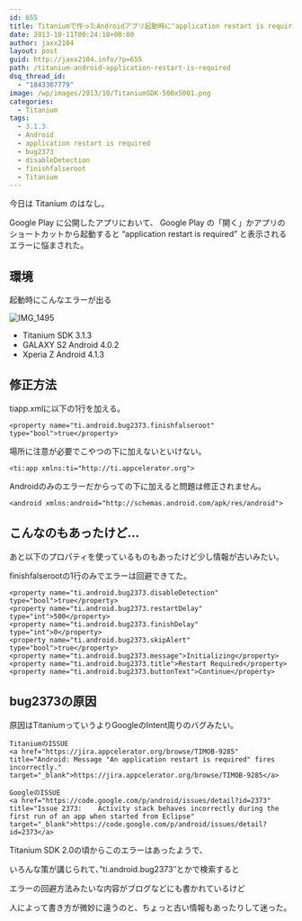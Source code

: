 ```yaml
---
id: 655
title: Titaniumで作ったAndroidアプリ起動時に"application restart is required"が出る
date: 2013-10-11T00:24:18+00:00
author: jaxx2104
layout: post
guid: http://jaxx2104.info/?p=655
path: /titanium-android-application-restart-is-required
dsq_thread_id:
  - "1843307779"
image: /wp/images/2013/10/TitaniumSDK-500x5001.png
categories:
  - Titanium
tags:
  - 3.1.3
  - Android
  - application restart is required
  - bug2373
  - disableDetection
  - finishfalseroot
  - Titanium
---
```

今日は Titanium のはなし。

Google Play に公開したアプリにおいて、 Google Play の「開く」かアプリのショートカットから起動すると &#8220;application restart is required&#8221; と表示されるエラーに悩まされた。

## 環境

起動時にこんなエラーが出る

<!--more-->

<img src="/images/2013/10/IMG_1495-281x500.jpg" alt="IMG_1495" class="img-rounded aligncenter size-large wp-image-656" srcset="/images/2013/10/IMG_1495-281x500.jpg 281w, /images/2013/10/IMG_1495-168x300.jpg 168w, /images/2013/10/IMG_1495.jpg 720w" sizes="(max-width: 281px) 100vw, 281px" />

  * Titanium SDK 3.1.3
  * GALAXY S2 Android 4.0.2
  * Xperia Z Android 4.1.3



## 修正方法

tiapp.xmlに以下の1行を加える。

```
<property name="ti.android.bug2373.finishfalseroot" type="bool">true</property>
```

場所に注意が必要でこやつの下に加えないといけない。

```
<ti:app xmlns:ti="http://ti.appcelerator.org">
```

Androidのみのエラーだからって<android>の下に加えると問題は修正されません。

```
<android xmlns:android="http://schemas.android.com/apk/res/android">
```

## こんなのもあったけど&#8230;

あと以下のプロパティを使っているものもあったけど少し情報が古いみたい。

finishfalserootの1行のみでエラーは回避できてた。

```
<property name="ti.android.bug2373.disableDetection" type="bool">true</property>
<property name="ti.android.bug2373.restartDelay" type="int">500</property>
<property name="ti.android.bug2373.finishDelay" type="int">0</property>
<property name="ti.android.bug2373.skipAlert" type="bool">true</property>
<property name="ti.android.bug2373.message">Initializing</property>
<property name="ti.android.bug2373.title">Restart Required</property>
<property name="ti.android.bug2373.buttonText">Continue</property>
```

## bug2373の原因

原因はTitaniumっていうよりGoogleのIntent周りのバグみたい。

```
TitaniumのISSUE
<a href="https://jira.appcelerator.org/browse/TIMOB-9285" title="Android: Message "An application restart is required" fires incorrectly." target="_blank">https://jira.appcelerator.org/browse/TIMOB-9285</a>
```

```
GoogleのISSUE
<a href="https://code.google.com/p/android/issues/detail?id=2373" title="Issue 2373:	Activity stack behaves incorrectly during the first run of an app when started from Eclipse" target="_blank">https://code.google.com/p/android/issues/detail?id=2373</a>
```

Titanium SDK 2.0の頃からこのエラーはあったようで、

いろんな策が講じられて、&#8221;ti.android.bug2373&#8243;とかで検索すると

エラーの回避方法みたいな内容がブログなどにも書かれているけど

人によって書き方が微妙に違うのと、ちょっと古い情報もあったりして迷った。
